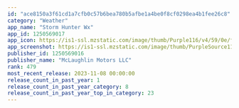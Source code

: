 ```yaml
---
id: "ace8150a3f61cd1a7cfb0c57b6bea780b5afbe1a4be0f8cf0298ea4b1fee26c8"
category: "Weather"
app_name: "Storm Hunter Wx"
app_id: 1250569017
app_icon: https://is1-ssl.mzstatic.com/image/thumb/Purple116/v4/59/0e/f8/590ef8d2-8614-c065-f708-d8c1c721d759/AppIcon-0-1x_U007emarketing-0-7-0-85-220.jpeg/1024x1024bb.png
app_screenshot: https://is1-ssl.mzstatic.com/image/thumb/PurpleSource116/v4/58/23/8b/58238b17-7414-0474-ea4c-ccd6e8d922b3/dd1c2e41-4345-464d-9355-d51eda6296a1_Simulator_Screenshot_-_iPhone_8_Plus_-_2023-10-30_at_13.01.29.png/1242x2208bb.png
publisher_id: 1250569016
publisher_name: "McLaughlin Motors LLC"
rank: 479
most_recent_release: 2023-11-08 00:00:00
release_count_in_past_year: 1
release_count_in_past_year_category: 8
release_count_in_past_year_top_in_category: 23
---
```

